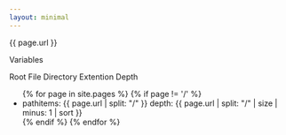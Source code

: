 ```yaml
---
layout: minimal
---
```


{{ page.url }}

Variables

Root
File
Directory
Extention
Depth

<ul>
{% for page in site.pages %}
{% if page != '/' %} 
<li>pathitems: {{ page.url | split: "/" }} 
depth: {{ page.url | split: "/" | size | minus: 1 | sort }}</li>
{% endif %}
{% endfor %}
</ul>
